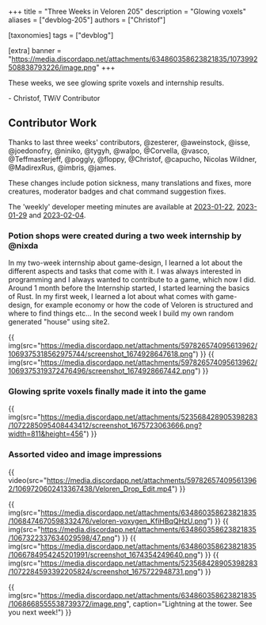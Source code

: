 +++
title = "Three Weeks in Veloren 205"
description = "Glowing voxels"
aliases = ["devblog-205"]
authors = ["Christof"]

[taxonomies]
tags = ["devblog"]

[extra]
banner = "https://media.discordapp.net/attachments/634860358623821835/1073992508838793226/image.png"
+++

These weeks, we see glowing sprite voxels and internship results.

\- Christof, TWiV Contributor

## Contributor Work

Thanks to last three weeks' contributors, @zesterer, @aweinstock, @isse, @joedonofry, @niniko, @tygyh, @walpo, @Corvella, @vasco, @Teffmasterjeff, @poggly, @floppy, @Christof, @capucho, Nicolas Wildner, @MadirexRus, @imbris, @james.

These changes include potion sickness, many translations and fixes, more creatures, moderator badges and chat command suggestion fixes.

The 'weekly' developer meeting minutes are available at [2023-01-22](https://hackmd.io/@veloren/HJbpdeooj), [2023-01-29](https://hackmd.io/@veloren/Bk8HVVE2o) and [2023-02-04](https://hackmd.io/@veloren/ryBsoMnhs).

### Potion shops were created during a two week internship by @nixda

In my two-week internship about game-design, I learned a lot about the different aspects and tasks that come with it.
I was always interested in programming and I always wanted to contribute to a game, which now I did.
Around 1 month before the Internship started, I started learning the basics of Rust.
In my first week, I learned a lot about what comes with game-design, for example economy or how the code of Veloren is structured and where to find things etc…
In the second week I build my own random generated "house" using site2.

{{ img(src="https://media.discordapp.net/attachments/597826574095613962/1069375318562975744/screenshot_1674928647618.png") }}
{{ img(src="https://media.discordapp.net/attachments/597826574095613962/1069375319372476496/screenshot_1674928667442.png") }}

### Glowing sprite voxels finally made it into the game

{{ img(src="https://media.discordapp.net/attachments/523568428905398283/1072285095408443412/screenshot_1675723063666.png?width=811&height=456") }}

### Assorted video and image impressions

{{ video(src="https://media.discordapp.net/attachments/597826574095613962/1069720602413367438/Veloren_Drop_Edit.mp4") }}

{{ img(src="https://media.discordapp.net/attachments/634860358623821835/1068474670598332476/veloren-voxygen_KfiHBqQHzU.png") }}
{{ img(src="https://media.discordapp.net/attachments/634860358623821835/1067322337634029598/47.png") }}
{{ img(src="https://media.discordapp.net/attachments/634860358623821835/1066784954245201991/screenshot_1674354249640.png") }}
{{ img(src="https://media.discordapp.net/attachments/523568428905398283/1072284593392205824/screenshot_1675722948731.png") }}

{{
  img(src="https://media.discordapp.net/attachments/634860358623821835/1068668555538739372/image.png",
  caption="Lightning at the tower. See you next week!")
}}
